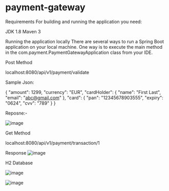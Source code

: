 # payment-gateway

Requirements
For building and running the application you need:

JDK 1.8
Maven 3

Running the application locally
There are several ways to run a Spring Boot application on your local machine. One way is to execute the main method in the com.payment.PaymentGatewayApplication class from your IDE.

Post Method

localhost:8080/api/v1/payment/validate

Sample Json:

{
	"amount": 1299,
	"currency": "EUR",
	"cardHolder": {
		"name": "First Last",
		"email": "abc@gmail.com"
	},
	"card": {
		"pan": "12345678903555",
		"expiry": "0624",
		"cvv": "789"
	}
}


Reposne:-

![image](https://user-images.githubusercontent.com/60241157/129901086-ff9a031a-f0ec-4106-89e4-238198a61c68.png)




Get Method

localhost:8080/api/v1/payment/transaction/1

Response
![image](https://user-images.githubusercontent.com/60241157/129901190-fe732bc5-84ab-4964-8eee-05ae2b052b5c.png)


H2 Database

![image](https://user-images.githubusercontent.com/60241157/129898945-ade1a8bd-4aee-427e-a028-803039e7d532.png)


![image](https://user-images.githubusercontent.com/60241157/129899093-5461dba0-32ea-4418-9a1f-4a3b247a658b.png)


